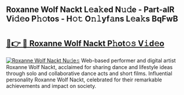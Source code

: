 ## Roxanne Wolf Nackt L𝚎a𝚔ed N𝚞𝚍e - Part-aIR Vi𝚍𝚎o P𝚑𝚘tos - H𝚘𝚝 O𝚗𝚕yf𝚊ns L𝚎a𝚔s BqFwB

# <h2><a href="http://kf42axs.oniu.top/?m=Roxanne+Wolf+Nackt">🔗👉 🔴 Roxanne Wolf Nackt P𝚑ot𝚘𝚜 V𝚒d𝚎o</a></h2>

[![Roxanne Wolf Nackt Nu𝚍e𝚜](https://i.imgur.com/0qMVB7G.gif)](http://kf42axs.oniu.top/?m=Roxanne+Wolf+Nackt)
Web-based performer and digital artist Roxanne Wolf Nackt, acclaimed for sharing dance and lifestyle ideas through solo and collaborative dance acts and short films. Influential personality Roxanne Wolf Nackt, celebrated for their remarkable achievements and impact on society.  
